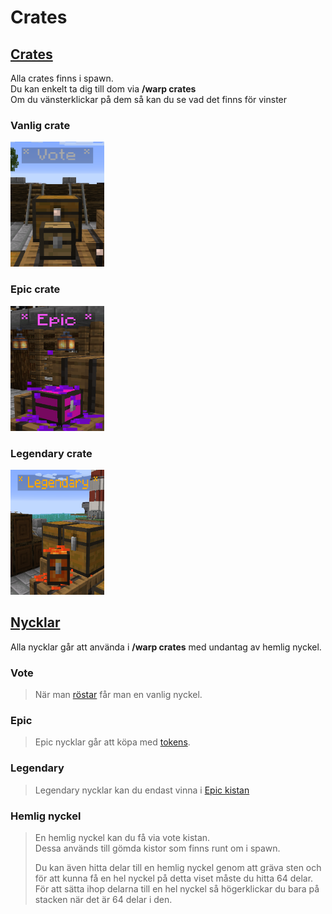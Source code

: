 # Crates

## <ins>Crates</ins>
Alla crates finns i spawn.  
Du kan enkelt ta dig till dom via **/warp crates**  
Om du vänsterklickar på dem så kan du se vad det finns för vinster  

### Vanlig crate
<img src="../bilder/votecrate.png" width="150" height="200">

### Epic crate
<img src="../bilder/epiccrate.png" width="150" height="200">

### Legendary crate
<img src="../bilder/legendarycrate.png" width="150" height="200">

## <ins>Nycklar</ins>
Alla nycklar går att använda i **/warp crates** med undantag av hemlig nyckel.

### Vote
>När man [röstar](/?id=rösta) får man en vanlig nyckel.  

### Epic
>Epic nycklar går att köpa med [tokens](tokens).  

### Legendary
>Legendary nycklar kan du endast vinna i [Epic kistan](epic-crate)  

### Hemlig nyckel
>En hemlig nyckel kan du få via vote kistan.  
>Dessa används till gömda kistor som finns runt om i spawn.  
>
>Du kan även hitta delar till en hemlig nyckel genom att gräva sten och för att kunna få en hel nyckel på detta viset måste du hitta 64 delar.  
>För att sätta ihop delarna till en hel nyckel så högerklickar du bara på stacken när det är 64 delar i den.  
